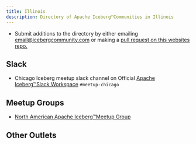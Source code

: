 ```yaml
---
title: Illinois
description: Directory of Apache Iceberg™Communities in Illinois
---
```


- Submit additions to the directory by either emailing email@icebergcommunity.com or making a [pull request on this websites repo.](https://github.com/AlexMercedCoder/iceberg-community)

## Slack

- Chicago Iceberg meetup slack channel on Official [Apache Iceberg™Slack Workspace](https://iceberg.apache.org/community/) `#meetup-chicago`

## Meetup Groups

- [North American Apache Iceberg™Meetup Group](https://www.meetup.com/na-apache-iceberg-meetups/)

## Other Outlets
